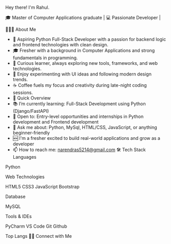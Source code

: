 Hey there! I'm Rahul. 

🎓 Master of Computer Applications graduate  |  💻 Passionate Developer  |   

👨🏻‍💻 About Me
- 🐍 Aspiring Python Full-Stack Developer with a passion for backend logic and frontend            technologies with clean design.
- 🎓 Fresher with a background in Computer Applications and strong fundamentals in                 programming.
- 🧠 Curious learner, always exploring new tools, frameworks, and web technologies.
- 🎨 Enjoy experimenting with UI ideas and following modern design trends.
- ☕ Coffee fuels my focus and creativity during late-night coding sessions.
- 📌 Quick Overview
- 📚 I’m currently learning: Full-Stack Development using Python (Django/FastAPI)
- 👀 Open to: Entry-level opportunities and internships in Python development and Frontend        development
- 💬 Ask me about: Python, MySql, HTML/CSS, JavaScript, or anything beginner-friendly
- 🆕 I'm a fresher excited to build real-world applications and grow as a developer
- 📫 How to reach me: [narendras5214@gmail.com](mailto:narendras5214@gmail.com)
🛠 Tech Stack
Languages
  
Python

Web Technologies

HTML5 CSS3 JavaScript Bootstrap

Database

MySQL

Tools & IDEs

PyCharm VS Code Git Github

Top Langs
🤝🏻 Connect with Me
  

   
  

   


